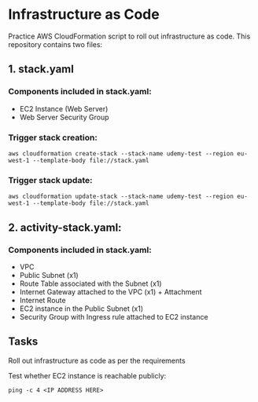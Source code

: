 # Infrastructure as Code

Practice AWS CloudFormation script to roll out infrastructure as code. This repository contains two files:

## 1. stack.yaml

### Components included in stack.yaml:

- EC2 Instance (Web Server)
- Web Server Security Group

### Trigger stack creation:

``` aws cloudformation create-stack --stack-name udemy-test --region eu-west-1 --template-body file://stack.yaml ```

### Trigger stack update:

``` aws cloudformation update-stack --stack-name udemy-test --region eu-west-1 --template-body file://stack.yaml ```

## 2. activity-stack.yaml:

### Components included in stack.yaml:

- VPC
- Public Subnet (x1)
- Route Table associated with the Subnet (x1)
- Internet Gateway attached to the VPC (x1) + Attachment
- Internet Route
- EC2 instance in the Public Subnet (x1)
- Security Group with Ingress rule attached to EC2 instance

## Tasks

Roll out infrastructure as code as per the requirements

Test whether EC2 instance is reachable publicly:

``` ping -c 4 <IP ADDRESS HERE> ```